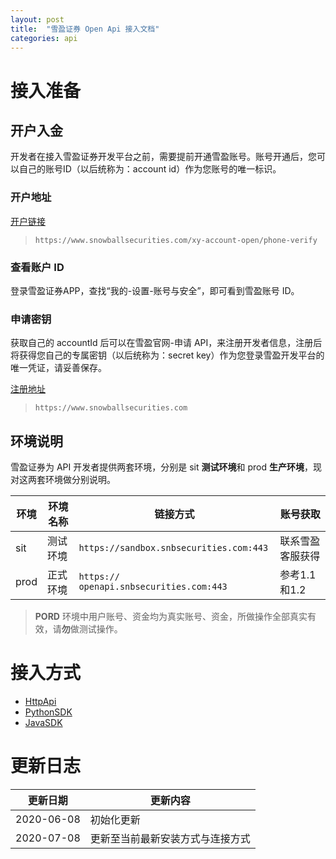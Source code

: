 ```yaml
---
layout: post
title:  "雪盈证券 Open Api 接入文档"
categories: api
---
```


# 接入准备

## 开户入金

开发者在接入雪盈证券开发平台之前，需要提前开通雪盈账号。账号开通后，您可以自己的账号ID（以后统称为：account id）作为您账号的唯一标识。

### 开户地址

[开户链接](https://www.snowballsecurities.com/xy-account-open/phone-verify)

> `https://www.snowballsecurities.com/xy-account-open/phone-verify`

### 查看账户 ID

登录雪盈证券APP，查找“我的-设置-账号与安全”，即可看到雪盈账号 ID。

### 申请密钥

获取自己的 accountId 后可以在雪盈官网-申请 API，来注册开发者信息，注册后将获得您自己的专属密钥（以后统称为：secret key）作为您登录雪盈开发平台的唯一凭证，请妥善保存。

[注册地址](https://www.snowballsecurities.com)

> `https://www.snowballsecurities.com`

## 环境说明

雪盈证券为 API 开发者提供两套环境，分别是 sit **测试环境**和 prod **生产环境**，现对这两套环境做分别说明。

| **环境** | **环境名称** | **链接方式**                             | **账号获取**     |
| -------- | ------------ | ---------------------------------------- | ---------------- |
| sit      | 测试环境     | `https://sandbox.snbsecurities.com:443` | 联系雪盈客服获得 |
| prod     | 正式环境     | `https:// openapi.snbsecurities.com:443` | 参考1.1和1.2     |

>  **PORD**  环境中用户账号、资金均为真实账号、资金，所做操作全部真实有效，请**勿**做测试操作。

# 接入方式

* [HttpApi](/api)
* [PythonSDK](/python)
* [JavaSDK](/java)

# 更新日志

| 更新日期   | 更新内容                         |
| ---------- | -------------------------------- |
| 2020-06-08 | 初始化更新                       |
| 2020-07-08 | 更新至当前最新安装方式与连接方式 |
